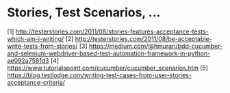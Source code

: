 # Stories, Test Scenarios, ...
[1] http://testerstories.com/2011/08/stories-features-acceptance-tests-which-am-i-writing/
[2] http://testerstories.com/2011/08/be-acceptable-write-tests-from-stories/
[3] https://medium.com/@hmurari/bdd-cucumber-and-selenium-webdriver-based-test-automation-framework-in-python-ae092a7581d3
[4] https://www.tutorialspoint.com/cucumber/cucumber_scenarios.htm
[5] https://blog.testlodge.com/writing-test-cases-from-user-stories-acceptance-criteria/
